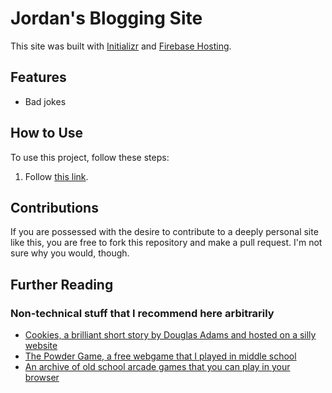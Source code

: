 # Jordan's Blogging Site

This site was built with [Initializr](http://www.initializr.com/) and [Firebase Hosting](https://firebase.google.com/docs/hosting).

## Features

- Bad jokes

## How to Use

To use this project, follow these steps:

1. Follow [this link](https://www.jordanlevy.dev).

## Contributions

If you are possessed with the desire to contribute to a deeply personal site like this, you are free to fork this repository and make a pull request. I'm not sure why you would, though.

## Further Reading

### Non-technical stuff that I recommend here arbitrarily
- [Cookies, a brilliant short story by Douglas Adams and hosted on a silly website](http://www.math.toronto.edu/beni/bERNARDO_nOT_fOUND/fUNNY_sTUFF/Entries/2007/11/27_cookies.html)
- [The Powder Game, a free webgame that I played in middle school](https://dan-ball.jp/en/javagame/dust/)
- [An archive of old school arcade games that you can play in your browser](https://archive.org/details/internetarcade)